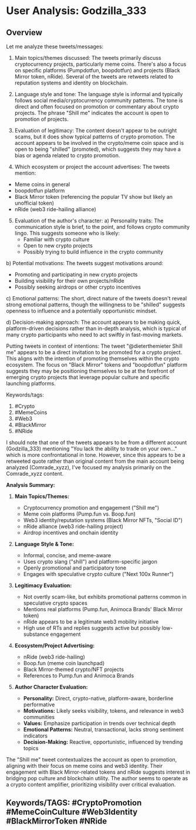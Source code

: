 # User Analysis: Godzilla_333

## Overview

<think>
Let me analyze these tweets/messages:

1. Main topics/themes discussed:
The tweets primarily discuss cryptocurrency projects, particularly meme coins. There's also a focus on specific platforms (Pumpdotfun, boopdotfun) and projects (Black Mirror token, nRide). Several of the tweets are retweets related to reputation systems and identity on blockchain.

2. Language style and tone:
The language style is informal and typically follows social media/cryptocurrency community patterns. The tone is direct and often focused on promotion or commentary about crypto projects. The phrase "Shill me" indicates the account is open to promotion of projects.

3. Evaluation of legitimacy:
The content doesn't appear to be outright scams, but it does show typical patterns of crypto promotion. The account appears to be involved in the crypto/meme coin space and is open to being "shilled" (promoted), which suggests they may have a bias or agenda related to crypto promotion.

4. Which ecosystem or project the account advertises:
The tweets mention:
- Meme coins in general
- boopdotfun platform
- Black Mirror token (referencing the popular TV show but likely an unofficial token)
- nRide (web3 ride-hailing alliance)

5. Evaluation of the author's character:
a) Personality traits: The communication style is brief, to the point, and follows crypto community lingo. This suggests someone who is likely:
   - Familiar with crypto culture
   - Open to new crypto projects
   - Possibly trying to build influence in the crypto community

b) Potential motivations: The tweets suggest motivations around:
   - Promoting and participating in new crypto projects
   - Building visibility for their own projects/nRide
   - Possibly seeking airdrops or other crypto incentives

c) Emotional patterns: The short, direct nature of the tweets doesn't reveal strong emotional patterns, though the willingness to be "shilled" suggests openness to influence and a potentially opportunistic mindset.

d) Decision-making approach: The account appears to be making quick, platform-driven decisions rather than in-depth analysis, which is typical of many crypto participants who need to act swiftly in fast-moving markets.

Putting tweets in context of intentions:
The tweet "@dieterthemieter Shill me" appears to be a direct invitation to be promoted for a crypto project. This aligns with the intention of promoting themselves within the crypto ecosystem. The focus on "Black Mirror" tokens and "boopdotfun" platform suggests they may be positioning themselves to be at the forefront of emerging crypto projects that leverage popular culture and specific launching platforms.

Keywords/tags:
1. #Crypto
2. #MemeCoins
3. #Web3
4. #BlackMirror
5. #NRide

I should note that one of the tweets appears to be from a different account (Godzilla_333) mentioning "You lack the ability to trade on your own…" which is more confrontational in tone. However, since this appears to be a retweeted quote rather than original content from the main account being analyzed (Comrade_xyzz), I've focused my analysis primarily on the Comrade_xyzz content.
</think>

**Analysis Summary:**

1. **Main Topics/Themes:**
   - Cryptocurrency promotion and engagement ("Shill me")
   - Meme coin platforms (Pump.fun vs. Boop.fun)
   - Web3 identity/reputation systems (Black Mirror NFTs, "Social ID")
   - nRide alliance (web3 ride-hailing project)
   - Airdrop incentives and onchain identity

2. **Language Style & Tone:**
   - Informal, concise, and meme-aware
   - Uses crypto slang ("shill") and platform-specific jargon
   - Openly promotional and participatory tone
   - Engages with speculative crypto culture ("Next 100x Runner")

3. **Legitimacy Evaluation:**
   - Not overtly scam-like, but exhibits promotional patterns common in speculative crypto spaces
   - Mentions real platforms (Pump.fun, Animoca Brands' Black Mirror token)
   - nRide appears to be a legitimate web3 mobility initiative
   - High use of RTs and replies suggests active but possibly low-substance engagement

4. **Ecosystem/Project Advertising:**
   - nRide (web3 ride-hailing)
   - Boop.fun (meme coin launchpad)
   - Black Mirror-themed crypto/NFT projects
   - References to Pump.fun and Animoca Brands

5. **Author Character Evaluation:**
   - **Personality:** Direct, crypto-native, platform-aware, borderline performative
   - **Motivations:** Likely seeks visibility, tokens, and relevance in web3 communities
   - **Values:** Emphasize participation in trends over technical depth
   - **Emotional Patterns:** Neutral, transactional, lacks strong sentiment indicators
   - **Decision-Making:** Reactive, opportunistic, influenced by trending topics

The "Shill me" tweet contextualizes the account as open to promotion, aligning with their focus on meme coins and web3 identity. Their engagement with Black Mirror-related tokens and nRide suggests interest in bridging pop culture and blockchain utility. The author seems to operate as a crypto content amplifier, prioritizing visibility over critical evaluation.

**Keywords/TAGS:** #CryptoPromotion #MemeCoinCulture #Web3Identity #BlackMirrorToken #NRide
---
